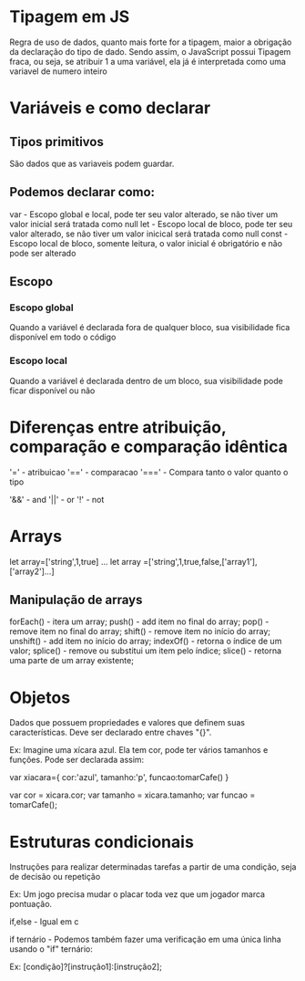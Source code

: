 # Tipagem em JS

Regra de uso de dados, quanto mais forte for a tipagem, maior a obrigação da declaração do tipo de dado.
Sendo assim, o JavaScript possui Tipagem fraca, ou seja, se atribuir 1 a uma variável, ela já é interpretada
como uma variavel de numero inteiro

# Variáveis e como declarar

## Tipos primitivos
São dados que as variaveis podem guardar.

## Podemos declarar como:

var - Escopo global e local, pode ter seu valor alterado, se não tiver um valor inicial será tratada como null
let - Escopo local de bloco, pode ter seu valor alterado, se não tiver um valor inicical será tratada como null
const - Escopo local de bloco, somente leitura, o valor inicial é obrigatório e não pode ser alterado

## Escopo

### Escopo global
Quando a variável é declarada fora de qualquer bloco, sua visibilidade fica disponível em todo o código

### Escopo local
Quando a variável é declarada dentro de um bloco, sua visibilidade pode ficar disponível ou não

# Diferenças entre atribuição, comparação e comparação idêntica

 '=' - atribuicao
'==' - comparacao
'===' - Compara tanto o valor quanto o tipo

'&&' - and
'||' - or
'!'  - not

# Arrays

let array=['string',1,true] ... let array =['string',1,true,false,['array1'],['array2']...]

## Manipulação de arrays

forEach() - itera um array;
push() - add item no final do array;
pop() - remove item no final do array;
shift() - remove item no início do array;
unshift() - add item no início do array;
indexOf() - retorna o índice de um valor;
splice() - remove ou substitui um item pelo índice;
slice() - retorna uma parte de um array existente;

# Objetos

Dados que possuem propriedades e valores que definem suas características. Deve ser declarado entre chaves "{}".

Ex: Imagine uma xícara azul. Ela tem cor, pode ter vários tamanhos e funções. Pode ser declarada assim:

var xiacara={
    cor:'azul',
    tamanho:'p',
    funcao:tomarCafe()
}

var cor = xicara.cor;
var tamanho = xicara.tamanho;
var funcao = tomarCafe();

# Estruturas condicionais

Instruções para realizar determinadas tarefas a partir de uma condição, seja de decisão ou repetição

Ex: Um jogo precisa mudar o placar toda vez que um jogador marca
pontuação.

if,else - Igual em c

if ternário - Podemos também fazer uma verificação em uma única linha usando o "if" ternário:

Ex:  [condição]?[instrução1]:[instrução2];